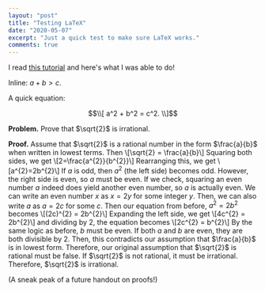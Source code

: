 ```yaml
---
layout: "post"
title: "Testing LaTeX"
date: "2020-05-07"
excerpt: "Just a quick test to make sure LaTeX works."
comments: true
---
```

I read [this tutorial](http://flennerhag.com/2017-01-14-latex/) and here's what I was able to do!

Inline: $a+b>c$.

A quick equation:

$$\\[ a^2 + b^2 = c^2. \\]$$

$\textbf{Problem.}$ Prove that $\sqrt{2}$ is irrational.

$\textbf{Proof.}$ Assume that $\sqrt{2}$ is a rational number in the form $\frac{a}{b}$ when written in lowest terms. Then
\\[\sqrt{2} = \frac{a}{b}\\]
Squaring both sides, we get
\\[2=\frac{a^{2}}{b^{2}}\\] Rearranging this, we get
\\[a^{2}=2b^{2}\\]
If $a$ is odd, then $a^{2}$ (the left side) becomes odd. However, the right side is even, so $a$ must be even. If we check, squaring an even number $a$ indeed does yield another even number, so $a$ is actually even. We can write an even number $x$ as $x = 2y$ for some integer $y$. Then, we can also write $a$ as $a = 2c$ for some $c$. Then our equation from before, $a^{2} = 2b^{2}$ becomes
\\[(2c)^{2} = 2b^{2}\\]
Expanding the left side, we get
\\[4c^{2} = 2b^{2}\\]
and dividing by 2, the equation becomes
\\[2c^{2} = b^{2}\\]
By the same logic as before, $b$ must be even. If both $a$ and $b$ are even, they are both divisible by 2. Then, this contradicts our assumption that $\frac{a}{b}$ is in lowest form. Therefore, our original assumption that $\sqrt{2}$ is rational must be false. If $\sqrt{2}$ is not rational, it must be irrational. Therefore, $\sqrt{2}$ is irrational.

(A sneak peak of a future handout on proofs!)
